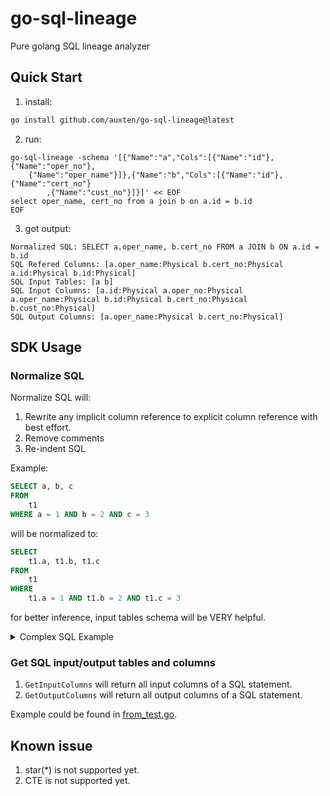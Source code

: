 # go-sql-lineage
Pure golang SQL lineage analyzer


## Quick Start

1. install:
```bash
go install github.com/auxten/go-sql-lineage@latest
```

2. run:
```shell
go-sql-lineage -schema '[{"Name":"a","Cols":[{"Name":"id"},{"Name":"oper_no"},
    {"Name":"oper_name"}]},{"Name":"b","Cols":[{"Name":"id"},{"Name":"cert_no"}
        ,{"Name":"cust_no"}]}]' << EOF
select oper_name, cert_no from a join b on a.id = b.id
EOF
```

3. got output:
```
Normalized SQL: SELECT a.oper_name, b.cert_no FROM a JOIN b ON a.id = b.id
SQL Refered Columns: [a.oper_name:Physical b.cert_no:Physical a.id:Physical b.id:Physical]
SQL Input Tables: [a b]
SQL Input Columns: [a.id:Physical a.oper_no:Physical a.oper_name:Physical b.id:Physical b.cert_no:Physical b.cust_no:Physical]
SQL Output Columns: [a.oper_name:Physical b.cert_no:Physical]
```

## SDK Usage

### Normalize SQL

Normalize SQL will:

1. Rewrite any implicit column reference to explicit column reference with best effort.
2. Remove comments
3. Re-indent SQL

Example:

```sql
SELECT a, b, c
FROM
    t1
WHERE a = 1 AND b = 2 AND c = 3
```

will be normalized to:

```sql
SELECT
    t1.a, t1.b, t1.c
FROM
    t1
WHERE
    t1.a = 1 AND t1.b = 2 AND t1.c = 3
```

for better inference, input tables schema will be VERY helpful.

<details>
  <summary>Complex SQL Example</summary>

Input example:
```sql
SELECT JOB_ID ,
       score,
       AVG(SALARY)
FROM EMPLOYEES
LEFT JOIN
  (SELECT id,
          score
   FROM Performance) AS P USING (id)
LEFT JOIN
  (SELECT MAX(MYAVG), JOB_ID
   FROM
     (SELECT JOB_ID ,
             AVG(MIN_SALARY) AS MYAVG
      FROM JOBS
      WHERE JOB_ID IN
          (SELECT JOB_ID
           FROM JOB_HISTORY
           WHERE DEPARTMENT_ID BETWEEN 50 AND 100)
      GROUP BY JOB_ID) SS) AS maxavg ON SS.JOB_ID = EMPLOYEES.JOB_ID
GROUP BY JOB_ID HAVING AVG(SALARY) <
  (SELECT MAX(MYAVG)
   FROM
     (SELECT JOB_ID ,
             AVG(MIN_SALARY) AS MYAVG
      FROM JOBS
      WHERE JOB_ID IN
          (SELECT JOB_ID
           FROM JOB_HISTORY
           WHERE DEPARTMENT_ID BETWEEN 50 AND 100)
      GROUP BY JOB_ID) SS) ;
```

Output example:
```sql
SELECT
    maxavg.job_id, p.score, avg(salary)
FROM
    employees
    LEFT JOIN (
            SELECT
                performance.id, performance.score
            FROM
                performance
        )
            AS p USING (id)
    LEFT JOIN (
            SELECT
                max(ss.myavg), ss.job_id
            FROM
                (
                    SELECT
                        jobs.job_id,
                        avg(jobs.min_salary) AS myavg
                    FROM
                        jobs
                    WHERE
                        jobs.job_id
                        IN (
                                SELECT
                                    job_history.job_id
                                FROM
                                    job_history
                                WHERE
                                    job_history.department_id BETWEEN 50 AND 100
                            )
                    GROUP BY
                        jobs.job_id
                )
                    AS ss
        )
            AS maxavg ON ss.job_id = employees.job_id
GROUP BY
    maxavg.job_id
HAVING
    avg(salary)
    < (
            SELECT
                max(ss.myavg)
            FROM
                (
                    SELECT
                        jobs.job_id,
                        avg(jobs.min_salary) AS myavg
                    FROM
                        jobs
                    WHERE
                        jobs.job_id
                        IN (
                                SELECT
                                    job_history.job_id
                                FROM
                                    job_history
                                WHERE
                                    job_history.department_id BETWEEN 50 AND 100
                            )
                    GROUP BY
                        jobs.job_id
                )
                    AS ss
        )
```
</details>



### Get SQL input/output tables and columns

1. `GetInputColumns` will return all input columns of a SQL statement.
1. `GetOutputColumns` will return all output columns of a SQL statement.

Example could be found in [from_test.go](lineage/from_test.go).

## Known issue

1. star(*) is not supported yet.
2. CTE is not supported yet.
